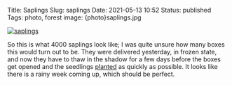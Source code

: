 Title: Saplings
Slug: saplings
Date: 2021-05-13 10:52
Status: published
Tags: photo, forest
image: {photo}saplings.jpg

[![saplings]({photo}saplings.jpg "saplings")]({static}/pic/saplings.jpg)

So this is what 4000 saplings look like; I was quite unsure how many boxes this would
turn out to be. They were delivered yesterday, in frozen state, and now they
have to thaw in the shadow for a few days before 
the boxes get opened and the seedlings [planted]({filename}planting-trees.md) as quickly as possible. It looks like
there is a rainy week coming up, which should be perfect.

